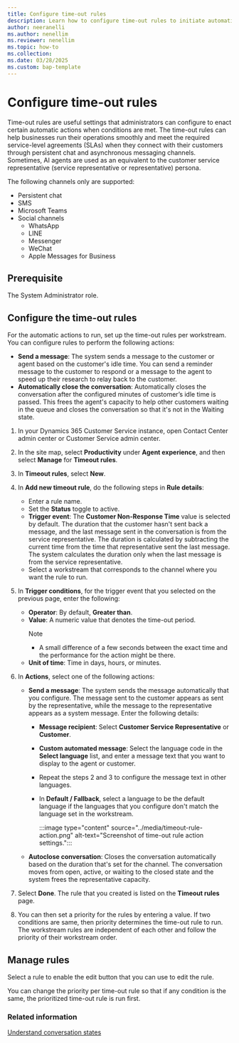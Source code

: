 ```yaml
---
title: Configure time-out rules
description: Learn how to configure time-out rules to initiate automatic actions and significantly improve agent productivity.
author: neeranelli
ms.author: nenellim
ms.reviewer: nenellim
ms.topic: how-to 
ms.collection: 
ms.date: 03/28/2025
ms.custom: bap-template
---
```


# Configure time-out rules

Time-out rules are useful settings that administrators can configure to enact certain automatic actions when conditions are met. The time-out rules can help businesses run their operations smoothly and meet the required service-level agreements (SLAs) when they connect with their customers through persistent chat and asynchronous messaging channels. Sometimes, AI agents are used as an equivalent to the customer service representative (service representative or representative) persona.

The following channels only are supported:

- Persistent chat
- SMS
- Microsoft Teams
- Social channels
    - WhatsApp
    - LINE
    - Messenger
    - WeChat
    - Apple Messages for Business 


## Prerequisite

The System Administrator role.

## Configure the time-out rules

For the automatic actions to run, set up the time-out rules per workstream. You can configure rules to perform the following actions:

- **Send a message**: The system sends a message to the customer or agent based on the customer's idle time. You can send a reminder message to the customer to respond or a message to the agent to speed up their research to relay back to the customer.
- **Automatically close the conversation**: Automatically closes the conversation after the configured minutes of customer’s idle time is passed. This frees the agent's capacity to help other customers waiting in the queue and closes the conversation so that it's not in the Waiting state.

1. In your Dynamics 365 Customer Service instance, open Contact Center admin center or Customer Service admin center.

1. In the site map, select **Productivity** under **Agent experience**, and then select **Manage** for **Timeout rules**.
1. In **Timeout rules**, select **New**.
1. In **Add new timeout rule**, do the following steps in **Rule details**:
   - Enter a rule name.
   - Set the **Status** toggle to active.
   - **Trigger event**: The **Customer Non-Response Time** value is selected by default. The duration that the customer hasn't sent back a message, and the last message sent in the conversation is from the service representative. The duration is calculated by subtracting the current time from the time that representative sent the last message. The system calculates the duration only when the last message is from the service representative.
   - Select a workstream that corresponds to the channel where you want the rule to run.
1. In **Trigger conditions**, for the trigger event that you selected on the previous page, enter the following:
   - **Operator**: By default, **Greater than**.
   - **Value**: A numeric value that denotes the time-out period.
     > [!NOTE]
     > - A small difference of a few seconds between the exact time and the performance for the action might be there.
   - **Unit of time**: Time in days, hours, or minutes.
1. In **Actions**, select one of the following actions:
   - **Send a message**: The system sends the message automatically that you configure. The message sent to the customer appears as sent by the representative, while the message to the representative appears as a system message. Enter the following details:
      - **Message recipient**: Select **Customer Service Representative** or **Customer**.
      - **Custom automated message**: Select the language code in the **Select language** list, and enter a message text that you want to display to the agent or customer.
      - Repeat the steps 2 and 3 to configure the message text in other languages.
      - In **Default / Fallback**, select a language to be the default language if the languages that you configure don't match the language set in the workstream.
           
        :::image type="content" source="../media/timeout-rule-action.png" alt-text="Screenshot of time-out rule action settings.":::

   - **Autoclose conversation**: Closes the conversation automatically based on the duration that's set for the channel. The conversation moves from open, active, or waiting to the closed state and the system frees the representative capacity.
1. Select **Done**. The rule that you created is listed on the **Timeout rules** page. 
1. You can then set a priority for the rules by entering a value. If two conditions are same, then priority determines the time-out rule to run. The workstream rules are independent of each other and follow the priority of their workstream order.

## Manage rules

Select a rule to enable the edit button that you can use to edit the rule.

You can change the priority per time-out rule so that if any condition is the same, the prioritized time-out rule is run first.

### Related information

[Understand conversation states](../use/oc-conversation-state.md)  